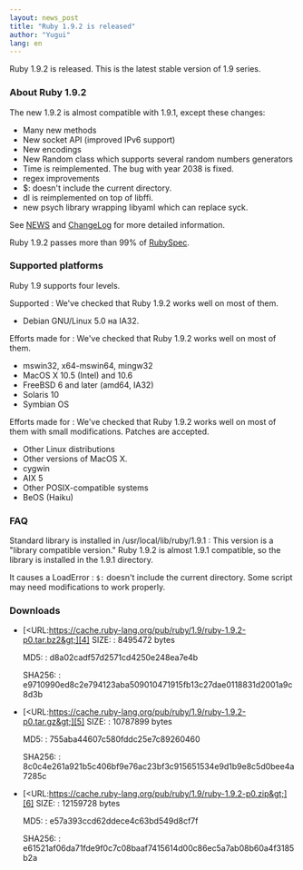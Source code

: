 ```yaml
---
layout: news_post
title: "Ruby 1.9.2 is released"
author: "Yugui"
lang: en
---
```


Ruby 1.9.2 is released. This is the latest stable version of 1.9 series.

### About Ruby 1.9.2

The new 1.9.2 is almost compatible with 1.9.1, except these changes:

* Many new methods
* New socket API (improved IPv6 support)
* New encodings
* New Random class which supports several random numbers generators
* Time is reimplemented. The bug with year 2038 is fixed.
* regex improvements
* $: doesn\'t include the current directory.
* dl is reimplemented on top of libffi.
* new psych library wrapping libyaml which can replace syck.

See [NEWS][1] and [ChangeLog][2] for more detailed information.

Ruby 1.9.2 passes more than 99% of [RubySpec][3].

### Supported platforms

Ruby 1.9 supports four levels.

Supported
: We\'ve checked that Ruby 1.9.2 works well on most of them.

  * Debian GNU/Linux 5.0 на IA32.

Efforts made for
: We\'ve checked that Ruby 1.9.2 works well on most of them.

  * mswin32, x64-mswin64, mingw32
  * MacOS X 10.5 (Intel) and 10.6
  * FreeBSD 6 and later (amd64, IA32)
  * Solaris 10
  * Symbian OS

Efforts made for
: We\'ve checked that Ruby 1.9.2 works well on most of them with small
  modifications. Patches are accepted.

  * Other Linux distributions
  * Other versions of MacOS X.
  * cygwin
  * AIX 5
  * Other POSIX-compatible systems
  * BeOS (Haiku)

### FAQ

Standard library is installed in /usr/local/lib/ruby/1.9.1
: This version is a \"library compatible version.\" Ruby 1.9.2 is almost
  1.9.1 compatible, so the library is installed in the 1.9.1 directory.

It causes a LoadError
: `$:` doesn\'t include the current directory. Some script may need
  modifications to work properly.

### Downloads

* [&lt;URL:https://cache.ruby-lang.org/pub/ruby/1.9/ruby-1.9.2-p0.tar.bz2&gt;][4]
  SIZE:
  : 8495472 bytes

  MD5:
  : d8a02cadf57d2571cd4250e248ea7e4b

  SHA256:
  : e9710990ed8c2e794123aba509010471915fb13c27dae0118831d2001a9c8d3b

* [&lt;URL:https://cache.ruby-lang.org/pub/ruby/1.9/ruby-1.9.2-p0.tar.gz&gt;][5]
  SIZE:
  : 10787899 bytes

  MD5:
  : 755aba44607c580fddc25e7c89260460

  SHA256:
  : 8c0c4e261a921b5c406bf9e76ac23bf3c915651534e9d1b9e8c5d0bee4a7285c

* [&lt;URL:https://cache.ruby-lang.org/pub/ruby/1.9/ruby-1.9.2-p0.zip&gt;][6]
  SIZE:
  : 12159728 bytes

  MD5:
  : e57a393ccd62ddece4c63bd549d8cf7f

  SHA256:
  : e61521af06da71fde9f0c7c08baaf7415614d00c86ec5a7ab08b60a4f3185b2a



[1]: https://svn.ruby-lang.org/repos/ruby/tags/v1_9_2_0/NEWS
[2]: https://svn.ruby-lang.org/repos/ruby/tags/v1_9_2_0/ChangeLog
[3]: https://github.com/ruby/spec
[4]: https://cache.ruby-lang.org/pub/ruby/1.9/ruby-1.9.2-p0.tar.bz2
[5]: https://cache.ruby-lang.org/pub/ruby/1.9/ruby-1.9.2-p0.tar.gz
[6]: https://cache.ruby-lang.org/pub/ruby/1.9/ruby-1.9.2-p0.zip
